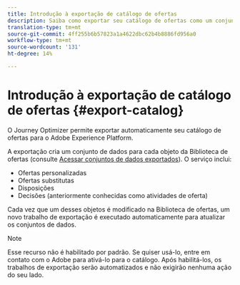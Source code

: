 ```yaml
---
title: Introdução à exportação de catálogo de ofertas
description: Saiba como exportar seu catálogo de ofertas como um conjunto de dados.
translation-type: tm+mt
source-git-commit: 4ff255b6b57823a1a4622dbc62b4b8886fd956a0
workflow-type: tm+mt
source-wordcount: '131'
ht-degree: 14%

---
```


# Introdução à exportação de catálogo de ofertas {#export-catalog}

O Journey Optimizer permite exportar automaticamente seu catálogo de ofertas para o Adobe Experience Platform.

A exportação cria um conjunto de dados para cada objeto da Biblioteca de ofertas (consulte [Acessar conjuntos de dados exportados](../export-catalog/access-dataset.md)). O serviço inclui:

* Ofertas personalizadas
* Ofertas substitutas
* Disposições
* Decisões (anteriormente conhecidas como atividades de oferta)

Cada vez que um desses objetos é modificado na Biblioteca de ofertas, um novo trabalho de exportação é executado automaticamente para atualizar os conjuntos de dados.

>[!NOTE]
>
>Esse recurso não é habilitado por padrão. Se quiser usá-lo, entre em contato com o Adobe para ativá-lo para o catálogo. Após habilitá-los, os trabalhos de exportação serão automatizados e não exigirão nenhuma ação do seu lado.
